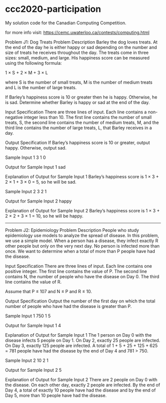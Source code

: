 # ccc2020-participation
My solution code for the Canadian Computing Competition.

for more info visit: https://cemc.uwaterloo.ca/contests/computing.html

Problem J1: Dog Treats
Problem Description
Barley the dog loves treats. At the end of the day he is either happy or sad depending on the
number and size of treats he receives throughout the day. The treats come in three sizes: small,
medium, and large. His happiness score can be measured using the following formula:

1 × S + 2 × M + 3 × L

where S is the number of small treats, M is the number of medium treats and L is the number of
large treats.

If Barley’s happiness score is 10 or greater then he is happy. Otherwise, he is sad. Determine
whether Barley is happy or sad at the end of the day.

Input Specification
There are three lines of input. Each line contains a non-negative integer less than 10. The first line
contains the number of small treats, S, the second line contains the number of medium treats, M,
and the third line contains the number of large treats, L, that Barley receives in a day.

Output Specification
If Barley’s happiness score is 10 or greater, output happy. Otherwise, output sad.

Sample Input 1
3
1
0

Output for Sample Input 1
sad

Explanation of Output for Sample Input 1
Barley’s happiness score is 1 × 3 + 2 × 1 + 3 × 0 = 5, so he will be sad.

Sample Input 2
3
2
1

Output for Sample Input 2
happy

Explanation of Output for Sample Input 2
Barley’s happiness score is 1 × 3 + 2 × 2 + 3 × 1 = 10, so he will be happy.

---------------------------------------------------------------------------------------------------------

Problem J2: Epidemiology
Problem Description
People who study epidemiology use models to analyze the spread of disease. In this problem, we
use a simple model. When a person has a disease, they infect exactly R other people but only on the very next day. No
person is infected more than once. We want to determine when a total of more than P people have
had the disease.

Input Specification
There are three lines of input. Each line contains one positive integer. The first line contains the
value of P. The second line contains N, the number of people who have the disease on Day 0. The
third line contains the value of R. 

Assume that P ≤ 107 and N ≤ P and R ≤ 10.

Output Specification
Output the number of the first day on which the total number of people who have had the disease
is greater than P.

Sample Input 1
750
1
5

Output for Sample Input 1
4

Explanation of Output for Sample Input 1
The 1 person on Day 0 with the disease infects 5 people on Day 1. On Day 2, exactly 25 people
are infected. On Day 3, exactly 125 people are infected. A total of 1 + 5 + 25 + 125 + 625 = 781
people have had the disease by the end of Day 4 and 781 > 750.

Sample Input 2
10
2
1

Output for Sample Input 2
5

Explanation of Output for Sample Input 2
There are 2 people on Day 0 with the disease. On each other day, exactly 2 people are infected. By
the end of Day 4, a total of exactly 10 people have had the disease and by the end of Day 5, more
than 10 people have had the disease.
